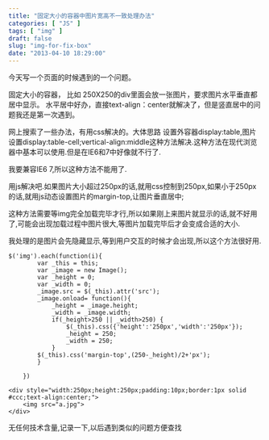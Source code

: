 ```yaml
---
title: "固定大小的容器中图片宽高不一致处理办法"
categories: [ "JS" ]
tags: [ "img" ]
draft: false
slug: "img-for-fix-box"
date: "2013-04-10 18:29:00"
---
```


今天写一个页面的时候遇到的一个问题。

固定大小的容器， 比如 250X250的div里面会放一张图片，要求图片水平垂直都居中显示。 水平居中好办，直接text-align：center就解决了，但是竖直居中的问题我还是第一次遇到。

网上搜索了一些办法，有用css解决的。大体思路 设置外容器display:table,图片设置display:table-cell;vertical-align:middle这种方法解决.这种方法在现代浏览器中基本可以使用.但是在IE6和7中好像就不行了.

我要兼容IE6 7,所以这种方法不能用了.

用js解决吧.如果图片大小超过250px的话,就用css控制到250px,如果小于250px的话,就用js动态设置图片的margin-top,让图片垂直居中;

这种方法需要等img完全加载完毕才行,所以如果刚上来图片就显示的话,就不好用了,可能会出现加载过程中图片很大,等图片加载完毕后才会变成合适的大小.

我处理的是图片会先隐藏显示,等到用户交互的时候才会出现,所以这个方法很好用.

    $('img').each(function(i){
            var _this = this;
            var _image = new Image();
            var _height = 0;
            var _width = 0;
            _image.src = $(_this).attr('src');
            _image.onload= function(){
                _height = _image.height;
                _width = _image.width;
                if(_height>250 || _width>250) {
                    $(_this).css({'height':'250px','width':'250px'});
                    _height = 250;
                    _width = 250;
                }
            $(_this).css('margin-top',(250-_height)/2+'px');
            }

        })

    <div style="width:250px;height:250px;padding:10px;border:1px solid #ccc;text-align:center;">
        <img src="a.jpg">
    </div>

无任何技术含量,记录一下,以后遇到类似的问题方便查找
